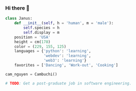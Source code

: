 ### Hi there 👋

<!--
**JanusZhu/JanusZhu** is a ✨ _special_ ✨ repository because its `README.md` (this file) appears on your GitHub profile.

Here are some ideas to get you started:

- 🔭 I’m currently working on ...
- 🌱 I’m currently learning ...
- 👯 I’m looking to collaborate on ...
- 🤔 I’m looking for help with ...
- 💬 Ask me about ...
- 📫 How to reach me: ...
- 😄 Pronouns: ...
- ⚡ Fun fact: ...
-->
``` python
class Janus:
    def __init__(self, h = 'human', m = 'male'):
        self.species = h
        self.display = m
    position = 'USA'
    height = cm(178)
    color = (229, 155, 125)
    languages = {'python': 'learning',
                 'webdev': 'learning',
                 'web3': 'learning'}
    favorites = ['Dancing', 'Work-out', 'Cooking']

cam_nguyen = Cambuchi()

# TODO: Get a post-graduate job in software engineering.
 ```   
